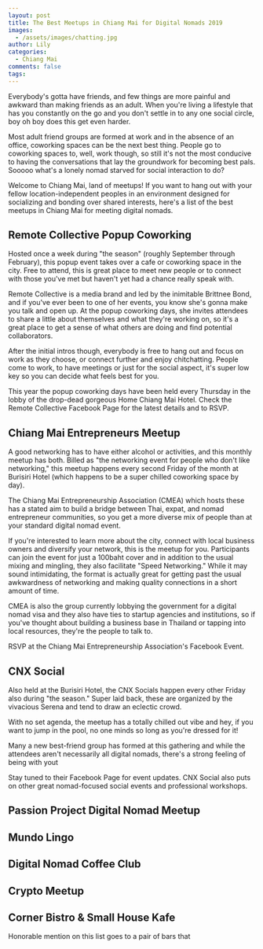 ```yaml
---
layout: post
title: The Best Meetups in Chiang Mai for Digital Nomads 2019
images:
  - /assets/images/chatting.jpg
author: Lily
categories:
  - Chiang Mai
comments: false
tags:
---
```


Everybody's gotta have friends, and few things are more painful and awkward than making friends as an adult. When you're living a lifestyle that has you constantly on the go and you don't settle in to any one social circle, boy oh boy does this get even harder.&nbsp;

Most adult friend groups are formed at work and in the absence of an office, coworking spaces can be the next best thing. People go to coworking spaces to, well, work though, so still it's not the most conducive to having the conversations that lay the groundwork for becoming best pals. Sooooo what's a lonely nomad starved for social interaction to do?

Welcome to Chiang Mai, land of meetups\! If you want to hang out with your fellow location-independent peoples in an environment designed for socializing and bonding over shared interests, here's a list of the best meetups in Chiang Mai for meeting digital nomads.

## Remote Collective Popup Coworking

Hosted once a week during "the season" (roughly September through February), this popup event takes over a cafe or coworking space in the city. Free to attend, this is great place to meet new people or to connect with those you've met but haven't yet had a chance really speak with.

Remote Collective is a media brand and led by the inimitable Brittnee Bond, and if you've ever been to one of her events, you know she's gonna make you talk and open up. At the popup coworking days, she invites attendees to share a little about themselves and what they're working on, so it's a great place to get a sense of what others are doing and find potential collaborators.

After the initial intros though, everybody is free to hang out and focus on work as they choose, or connect further and enjoy chitchatting. People come to work, to have meetings or just for the social aspect, it's super low key so you can decide what feels best for you.

This year the popup coworking days have been held every Thursday in the lobby of the drop-dead gorgeous Home Chiang Mai Hotel. Check the Remote Collective Facebook Page for the latest details and to RSVP.

## Chiang Mai Entrepreneurs Meetup

A good networking has to have either alcohol or activities, and this monthly meetup has both. Billed as "the networking event for people who don't like networking," this meetup happens every second Friday of the month at Burisiri Hotel (which happens to be a super chilled coworking space by day).&nbsp;

The Chiang Mai Entrepreneurship Association (CMEA) which hosts these has a stated aim to build a bridge between Thai, expat, and nomad entrepreneur communities, so you get a more diverse mix of people than at your standard digital nomad event.&nbsp;

If you're interested to learn more about the city, connect with local business owners and diversify your network, this is the meetup for you. Participants can join the event for just a 100baht cover and in addition to the usual mixing and mingling, they also facilitate "Speed Networking." While it may sound intimidating, the format is actually great for getting past the usual awkwardness of networking and making quality connections in a short amount of time.&nbsp;

CMEA is also the group currently lobbying the government for a digital nomad visa and they also have ties to startup agencies and institutions, so if you've thought about building a business base in Thailand or tapping into local resources, they're the people to talk to.

RSVP at the Chiang Mai Entrepreneurship Association's Facebook Event.

## CNX Social

Also held at the Burisiri Hotel, the CNX Socials happen every other Friday also during "the season." Super laid back, these are organized by the vivacious Serena and tend to draw an eclectic crowd.

With no set agenda, the meetup has a totally chilled out vibe and hey, if you want to jump in the pool, no one minds so long as you're dressed for it\!

Many a new best-friend group has formed at this gathering and while the attendees aren't necessarily all digital nomads, there's a strong feeling of being with yout&nbsp;

Stay tuned to their Facebook Page for event updates. CNX Social also puts on other great nomad-focused social events and professional workshops.

## Passion Project Digital Nomad Meetup

## Mundo Lingo

## Digital Nomad Coffee Club

## Crypto Meetup

## Corner Bistro & Small House Kafe

Honorable mention on this list goes to a pair of bars that&nbsp;

&nbsp;